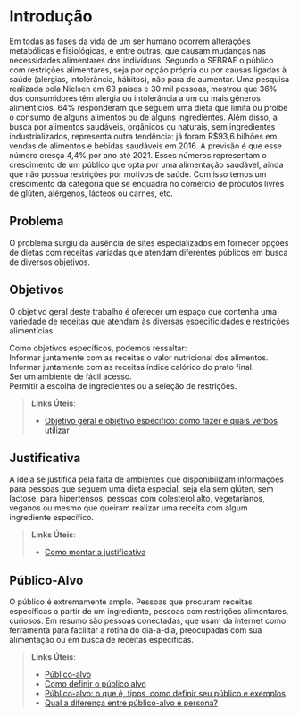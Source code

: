 # Introdução

Em todas as fases da vida de um ser humano ocorrem alterações metabólicas e fisiológicas, e entre outras, que causam mudanças nas necessidades alimentares dos indivíduos. Segundo o SEBRAE o público com restrições alimentares, seja por opção própria ou por causas ligadas à saúde (alergias, intolerância, hábitos), não para de aumentar. Uma pesquisa realizada pela Nielsen em 63 países e 30 mil pessoas, mostrou que 36% dos consumidores têm alergia ou intolerância a um ou mais gêneros alimentícios. 64% responderam que seguem uma dieta que limita ou proíbe o consumo de alguns alimentos ou de alguns ingredientes. Além disso, a busca por alimentos saudáveis, orgânicos ou naturais, sem ingredientes industrializados, representa outra tendência: já foram R$93,6 bilhões em vendas de alimentos e bebidas saudáveis em 2016. A previsão é que esse número cresça 4,4% por ano até 2021. Esses números representam o crescimento de um público que opta por uma alimentação saudável, ainda que não possua restrições por motivos de saúde. Com isso temos um crescimento da categoria que se enquadra no comércio de produtos livres de glúten, alérgenos, lácteos ou carnes, etc.


## Problema
O problema surgiu da ausência de sites especializados em fornecer opções de dietas com receitas variadas que atendam diferentes públicos em busca de diversos objetivos.


## Objetivos

O objetivo geral deste trabalho é oferecer um espaço que contenha uma variedade de receitas que atendam às diversas especificidades e restrições alimentícias.

Como objetivos específicos, podemos ressaltar:<br />
Informar juntamente com as receitas o valor nutricional dos alimentos.<br />
Informar juntamente com as receitas índice calórico do prato final.<br />
Ser um ambiente de fácil acesso.<br />
Permitir a escolha de ingredientes ou a seleção de restrições.


> **Links Úteis**:
> - [Objetivo geral e objetivo específico: como fazer e quais verbos utilizar](https://blog.mettzer.com/diferenca-entre-objetivo-geral-e-objetivo-especifico/)

## Justificativa

A ideia se justifica pela falta de ambientes que disponibilizam informações para pessoas que seguem uma dieta especial, seja ela sem glúten, sem lactose, para hipertensos, pessoas com colesterol alto, vegetarianos, veganos ou mesmo que queiram realizar uma receita com algum ingrediente específico.


> **Links Úteis**:
> - [Como montar a justificativa](https://guiadamonografia.com.br/como-montar-justificativa-do-tcc/)

## Público-Alvo

O público é extremamente amplo. Pessoas que procuram receitas específicas a partir de um ingrediente, pessoas com restrições alimentares, curiosos. Em resumo são pessoas conectadas, que usam da internet como ferramenta para facilitar a rotina do dia-a-dia, preocupadas com sua alimentação ou em busca de receitas específicas.

> **Links Úteis**:
> - [Público-alvo](https://blog.hotmart.com/pt-br/publico-alvo/)
> - [Como definir o público alvo](https://exame.com/pme/5-dicas-essenciais-para-definir-o-publico-alvo-do-seu-negocio/)
> - [Público-alvo: o que é, tipos, como definir seu público e exemplos](https://klickpages.com.br/blog/publico-alvo-o-que-e/)
> - [Qual a diferença entre público-alvo e persona?](https://rockcontent.com/blog/diferenca-publico-alvo-e-persona/)
